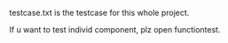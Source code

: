 testcase.txt is the testcase for this whole project.  

If u want to test individ component, plz open functiontest.
